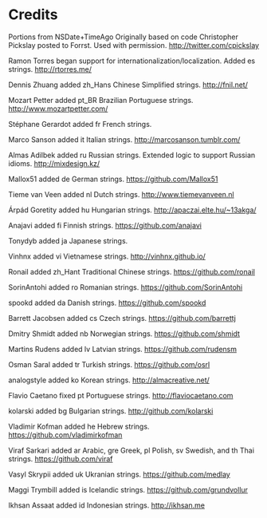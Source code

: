 Credits
=======

Portions from NSDate+TimeAgo Originally based on code Christopher Pickslay posted to Forrst. Used with permission. http://twitter.com/cpickslay

Ramon Torres began support for internationalization/localization. Added es strings. http://rtorres.me/

Dennis Zhuang added zh_Hans Chinese Simplified strings. http://fnil.net/

Mozart Petter added pt_BR Brazilian Portuguese strings. http://www.mozartpetter.com/

Stéphane Gerardot added fr French strings.

Marco Sanson added it Italian strings. http://marcosanson.tumblr.com/

Almas Adilbek added ru Russian strings. Extended logic to support Russian idioms. http://mixdesign.kz/

Mallox51 added de German strings. https://github.com/Mallox51

Tieme van Veen added nl Dutch strings. http://www.tiemevanveen.nl

Árpád Goretity added hu Hungarian strings. http://apaczai.elte.hu/~13akga/

Anajavi added fi Finnish strings. https://github.com/anajavi

Tonydyb added ja Japanese strings.

Vinhnx added vi Vietnamese strings. http://vinhnx.github.io/

Ronail added zh_Hant Traditional Chinese strings. https://github.com/ronail

SorinAntohi added ro Romanian strings. https://github.com/SorinAntohi

spookd added da Danish strings. https://github.com/spookd

Barrett Jacobsen added cs Czech strings. https://github.com/barrettj

Dmitry Shmidt added nb Norwegian strings. https://github.com/shmidt

Martins Rudens added lv Latvian strings. https://github.com/rudensm

Osman Saral added tr Turkish strings. https://github.com/osrl

analogstyle added ko Korean strings. http://almacreative.net/

Flavio Caetano fixed pt Portuguese strings. http://flaviocaetano.com

kolarski added bg Bulgarian strings. http://github.com/kolarski

Vladimir Kofman added he Hebrew strings. https://github.com/vladimirkofman

Viraf Sarkari added ar Arabic, gre Greek, pl Polish, sv Swedish, and th Thai strings. https://github.com/viraf

Vasyl Skrypii added uk Ukranian strings. https://github.com/medlay

Maggi Trymbill added is Icelandic strings. https://github.com/grundvollur

Ikhsan Assaat added id Indonesian strings. http://ikhsan.me
